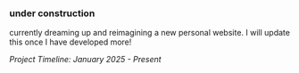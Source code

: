 ### under construction
currently dreaming up and reimagining a new personal website. I will update this once I have developed more!

_Project Timeline: January 2025 - Present_

